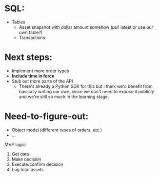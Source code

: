 # SQL:

- Tables
  - Asset snapshot with dollar amount somehow (pull latest or use our own table?)
  - Transactions

# Next steps:

- Implement more order types
- **Include time in force**
- Stub out more parts of the API
  - There's already a Python SDK for this but I think we'd benefit from basically writing our own, since we don't need to expose it publicly and we're still so much in the learning stage.

# Need-to-figure-out:

- Object model (different types of orders, etc.)
- ...

MVP logic:

1. Get data
2. Make decision
3. Execute/confirm decision
4. Log total assets
